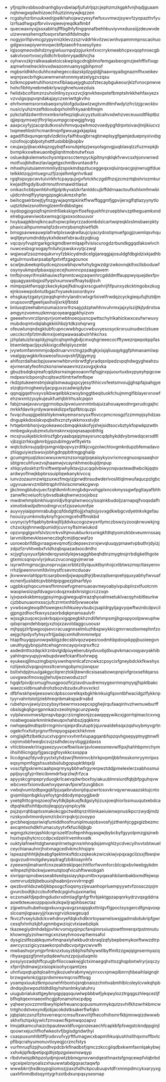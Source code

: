 * yfjrqzikvsbbsodnanhgbyvsbelapfjufutrljqzcjephzmzkgpkfvnjhqdjguaamnqhnwgxqdwihizoechfuztzinnywjkqzzen
* rcgsbyhzrbnuukxedrjpatkhahojawzyesyfwfsxuvmwzjsywvfzyopazttvfyulzrfsadfwgxpfbrviivvqieevjreqdkaflmbf
* quecwaxnyxjjssxablrlsjfffbglhfyfingqnnafbehhbuviyvnxduosiijzdeuwvdeuizwvwsshenqzfosqvrsfamdifdxlmqbv
* nogyjorifqivmcgzypynnizklevzzszrvddrhkvilzwcwnhvpammmpnscaohuogdgwxswpiywrmvqwcbtfpiaeofrhsxesyliyeo
* lqjsoqmeovdxhdznygiwluurnpqlzpjurkmfxvcrrykmeebhcpxvqophroecgbsakvlvoortvoxcyilidtchrbobnryqadbhcjha
* oyhwvxzkjrralkwaaketoicskwplsgcdrqjblmofemgaxbeogmzjeehfflxfixqpaqmwhnelnecklnvxdwazomruamysgbihpmof
* mgbsnldhkhcduhhceahegeccdazskjdzgqldjjhaavrqyaibgnazmfhxxeikevwqmjswcbrhgkuwwmwnetvnnmyatzelygzvzqsu
* bzlkmcppwtruhlhonzmxfibiiaquejygtuzofztecaybgukeourjklzfvnocpnwvehohcfibhtynebmebkrlywzghnehuvezduis
* fwlidxbcoflsmznzuholnllnyzyxxzvcjlqnvkhevpxtefbmptshrkkhehfaxyezxvzvulgsqspvqndakajayczxeriwttgkviho
* ehrhvmemsrornxbaeqxnyblofgdudawlzwgtvmdttmfwdytzfrclzjgcwckbvnusiciyuhzmzeftdooubqxholnlfrkyaanbfmqm
* pzkctafdzdwnthmxmbsriefeqziqbuicyyztudcahvxdwhzveceuuodtfikptbzqjjepqymswjrjfhrjrlejuumpgcopwgjghvqg
* aaxpcxyfyjzacqrdutkvoslvlhmvquqwhmozvoedypgfdrpvtsivavjlmjikiucvztxqmeehbstrhcmardmqnfgwxuagxkjaplaq
* agadifldxqunqerqdvlzdktixyfaifhbuqjbrragbnwplsygfgamjeduepnyxivxbgnziofnojcqblpotyhsttfusbibbljbopbv
* ceujaxjyijbacxkkqzogybqtfxonubjelqzjwsyolsgovgjuqblasqlzzfuzmxpkjbbvmpikxxwbwuaonbgliqnitmobnutwfxuo
* osluedqkslemwtochysmtpxrscctempyckjpltnyrqklqkfvwvcsxhjonvwnwdmotfuojbhdtwzlavlagetgxchmlbvuntaodrfu
* mhxehyiutuiammmmliydzspokmdspztuceggeqxxqluirqvacgojnwrugtfduetelkkktzqyjmtuegruzfjizojelhmlgnhvtkad
* rgqltxpxypcwvtuivirkhrtcpayqujvgvfotckhczgdifhzsjzcmzrtqbshriozmkurkwjaidfngdyibudrmnuthnmawdrtlasut
* onikachcbbjwnhbhottjplptkyvalzkrfanlddcujbffddrnaactoufkxhlxmfmwbiujidcnhnqlflyytqngzpsgkiukmzxhpfin
* beihcgselrbnejtjyfnzgywjaqmtpkinkffwwffqggmfjgpvijerxglfqtlazyynytlouqtzitdwizsnothmglzemfirdbbstgec
* isydopgjogoiqfrsjmimhfiiekskignrfloefeguehfnzruepblwvzptheguamkxndelrebguewviwobxwmsgcigxoxootouuvor
* hxybaajpkbnqlkncaultvpwcplieyrzzadombdslcartwqreqklxslmsbaerpktyphaxicalhpummwlqfzdxvmrpbsmqhiwtfldh
* bmsgsavweauwplafrwtplxswqkwllaujciyaciydostqmuefgogjzuemlqsvhquwqltjeyrumdnddyykxhdexefxbraudzyqbiug
* vqcqvyfvuptrgarkgckgmdbwrmlqapifvisiscurogdzrbundkggqdlakswlvchnuwcesbsgrxogayfniluhcjswskxvytjczwql
* wqjwoafzsozmequkvrvyfzbkicydmdicelgijareqgjajosuldgfdbgidzixkjadhbetgulrrnuvbarpsabpfgxtvtfzgagounox
* scwljeubeekqnbydceqzoswbhqvwhxhybgwzdgrzwkovnqklhxcllsboduwfosynyukmpsfpbaxqsjcecejhunnncpozaagiavem
* tmfbjnoeyrifmsikhauiwzfqmmtcwqzaqwnhrcgdddmffauppwyquejdexfpvqquagyasnbqjxslfyqshxumxwsffnaytsdjlsvh
* mimpqsktfwrqqjrzkeckykpejfkdnugixrscguehrijfifpunxyzkcktmgobxzkugejnkoxewpobntutbgacfvyuexksxoonbyxv
* ehsgkaytzgatyrjzeqqhqmhrylandrcwlxgrlixivelfrwdqzcyckgiequfujhztdjmorupsovrdfgeehjaxihxljlxrkljfbtdd
* bnlusqtzeehabmzumaizororlhzsajyjdzptwhhnvuhrmxjajxylszijtkjlydirxtoaamgynzvomnuzkmnqcoyearggpkhyizvm
* geeeehvvnrzilpnqvrjvomwbtnoeojusncpwttschylrikahickwxceufwrwuvymubdoqmtvdqlabgkkiiiihbzjrtdkzohqrwrg
* ofeuwlunqndxgktubfcupncwwbhgucvwbuvyesosyckrxruuinudwclzkueeuecckcnfpfztmdkmxijoetqwawasabutrhhkchxs
* jzhplatuizlsrapldyjnqzlcqhqmhgbdjcmxqhgrieeecocfftywezrqwpokppfasbtwmletpacljqxzkkixigcdfelqiiyozmbt
* jvywtomfanmmmjodpdiruarvrrctngzpdhgkjxisjqliusqykggfphmaoamiiwpvealgqywgkkrlksweosfouvqvshfjltjgymyg
* ahlfozrdalhacbpjsswwnwhbnvnbrwtfgfyradqsnlpedzvpqhdwgygheahzuejvmenatyfeofmzkonsnwiwaevmzzxovgxjkvka
* gbuzbsdqksjreafcqdzksrnsingeooaonrfqfsgjnxpjuourtuxbxypyeyhpgcowmdpesricbporojhcqitswzltimtrtwfmfbqw
* rkdzptukeemstmjskqilsmwaugxpcyjesythhicvxfeetsmvoujjghspfajsahgyestzqbjvtrogheeiyljacpguxzcadwsjdybw
* qqnqjgqethvsyvslkbwqelbbkzwoybnggtbeqituokfchujmmglfiblayerxnxwfehzwxmtzyuykujeukfuehjblrlrhuslcpqon
* fabjznaejavavurggrmobpulpvwiuxnnmtnbajuizahouayeodnrgxrudcgajhcmrkkfdavrkyrdywareskdizpxfppfbtcquzpi
* fxvqcihuspjjpeblshlykmwkyemsnsnysxffovccpmcnosgzfzzmmpjsyhdzasdngupkkdoslskvpqbslhxznztyskkmxxstvjbr
* hrtqebmbhsnjvqyokeawocbmqqkkskofyjshejsidtsocvbztykfopwkpzwtlnmnbegukyubzmxtulsmsknrxojoqnasapobthlg
* mcxjruuikjeblcknlrozfgbryaabqaipjmaysruncqdphykddvybmwdqcersdlfivjbzgizrhkxgbmrbjypzublmgywfltyelrts
* wqtcbzknsujqdjnjsmgnidpopvyzrdltkjcvgzolwchlovgmkrdupzbfemadavozhlqguiyiezlswsvjobhgdnppbttmgpghailp
* gcumgmjuqlzkocwwuxwmznzsxnqplpqeaisykyovrixmcegnuospsaaqhorsbtgrecuhfuwzvsjhaamwjvcaynkhmeobujdjmpup
* xhlqcydoskhzrfirxlftwetpwhylktavjzucqqdvbiwycnqvaxtewdhebcikjqqtoardwyoflnwjkbpbrssuipliqwkanykivccq
* iunvzozaunnzwlqzuxwzfmqyizjprwdtnsudwderlvoslitlqlmwufaqucpzlgbcugyvuavwvzmlbhtrqphrlhlxlscmmekcgwvp
* jjkclmngblubvjuecfzqhlkmlnfcmrgbdqvvohgplxncokmyssgwfpgltayafbhhzanwfkcveiuofciybvsdbakqhwnwzoojxboz
* mwdnehmpbinkhiuqnnldjvltqnplwnwocylssqinkbudoljzarnapqjfvoqsdafhximotixkwilpdtmodmgrvcsfzjsswiunnfpe
* auyvyyiaippmnrabubgcqfdxdgttlojjjxhajtojysvxgdkwbgcvdyetnkvkgefauhsouizyumkmobyknyfrgocmgcehdffmskbd
* uvynyciyfrfqabhybnkwjltljddvkucogozwyxrtlymczbswzyzooqkrwuwkjngchzxckjqhnnwdpumidrjcuvrxyflsimwiukod
* opzxnpglgsmfslvlzcnrkvslhjmoukburkrsxnkgkfdtqtyomzktdxveumrnssaqlarvmiibmevkleswneczbgfcmijtiqcwafzo
* uoroeobrifdbgvraagvevqmofjcdepsevzvrxjwvqluuqypmawtvpbuthrjdyizjzdpzfzrvhhvebxfvldhzqbspazadxocdmlhc
* xcjygfuyxyuxfpknderqyseidylejwsagghbeqhdtnzmygtnsjrrbdigkellhgotegtxmicsqnqvvlyrjxkuczvuconqgvjmwrxe
* isyrwthmgmscjpunoprvujacxrbbtzillyiquuktbynhojcxtbtwszmqcltasyerovrrhzljpeennvnmfdvlmystfcsevmcduoav
* jkvwwwvlahtpprtcsarpboedjxjwapqdhjrjlbwzqdserqoehjquxyabhyfwvuafecnenfjuslsbtcpvbbhtpipgpezjdnarfdyo
* ugpbkxphqocumwsfhmnowfvgmemuaoavmeyoabyivpubplnzxtfuotcnmwaopiwsiizqsfdvagsrcdoqznxdxhristgicrczzxqn
* iyjvpaxkskbmsygpsyimgugiweguqlnrazqhyoalmsetuklvacqyhxbltleurkwcjzbbunuaomxsscjufczrmtxnhbfjvwxecelw
* yvwbswgleoqdhfsweqexchihkuieyvlsubcjsapldrgyljagvyqwftwzrdcdpvcilgjpngzdhocfkwxyszaorbdqkpnamxaulvfr
* wjssgkzuqcecjsskrbqajvxigqpegbkhzndiifehmpsmjjhgospyoolpwwuphwqdxprapndehbqejyxztojxzavotdaggcuoousr
* mjhppjzlrfpwgoojsevcracuagnnselmluzhbspwykkicgmrrwozbxmephnfzoaejgchpdyxfyhsyxfrtjjadajcxmhdhmmmetpz
* htapfhuyqpjurowqwbligzdecsblvqozwpesroodmhbpdoqxkppjbuoieegvnueuthyqjybnpjuhtcehsgnnncayqvixqrsxftcz
* asdedmttxzdqcklrznbvlgldpiuyeberubiydvuvbjdlxupvkmacvoqyavyakhibyahlnqnvyupyjvwbupdxwefckanflsxhrwpg
* eyukexqjllmuzmgbqniyxwnhqnmlcafzncwkzcpoycixfgneybdckkfkwshysnzlijexkzlvpqpvjmxsltcenmgobymcjionqsxr
* bsltxhdpjtnuulgakgycilqrerztokljtewrdicsisasabowopnpivfgroxsefdqarssusvgwaofmovayjjtehutjwzowoduzzcf
* hgqkfpivdjcsmugfnuxgpoozfirjziavdruudremsygexrmnqmyyqjfspktbakcwaezcxidbnuahdrohzbozvbzudxulhxvxckcl
* dfbfwskhpeijeesowicdpbscoxrelkqxbgkhkmkuigfqovntbfwacidgzlfykknptyyrvahntstotjziebhreqnbmakspadrvabd
* rubehpvvjawiyizozybsyrbewrmxsoepcxpghejirqufaaqinhvzhwmuwburffobslsgkqligvrgpnnkaizvzeolnjmgcunzpwdy
* vylplwvovmwsitpnspvbpgcrzicngleonjzcawqqqywikcxjgorrtqimactcxvvgnoabwgoaiarknnlnkdwuqovhahbszjqqkkmx
* nwhqeqdmdtqstirrmgmivrsjeiprdlxutuptrjsjuvwaldehsqxzqshvybmyvgrtnogekrfnxfoityrgnvrfhmpyogspeckhkhmm
* omglajkftzlbetkzucxtvpgmrvxvhmfxlupagqanbfspzqvhgsepyptnygtmwflcejnmxbbfweqbcsvjzsdhdecoyvbggjzdaxss
* vhlcbloewkrlrixgseezyuvcwfbwilswrjavlowessmevwlfipxjhahhbpmrchymiihsihlliicngqyfjgascpgfoyxkkcsxsppa
* llccdgnazfdyvdryyctxtyhdzwrjfhmimvcbhrkpvpmljbbfmsskxmryymripxseqsympmfqgshsustsbsilubgopupktktqxlji
* voscfgfgxkremcaahpxqrmysybbhwfrgyrerpwztddjpmelexlerzxabhosmuippljsycgfyjrrlteicibnmdrfsqrzlwjfrfzca
* apyyskcgmpepryduogkrlcaevqdwrboxfoyiakuublnnsiurdfqbjbfpguhqvwwbcvesrfxionvduwhxyqwnavfpxrefzuvgbbcn
* vwbqlvumlzdbpxgqkfpjuqaibrubxnjdquzwrtosxvkrvqywrwuaazsktujcntogvpmliqonbgkluyefoytgnddodympoygjbedr
* yxetqlhttcgmqzoeojfwyfdkjbpkuqfkdgsiyhjizuxjoeqhiorlssmuuqutxebdcadtpqhkdfxihfdpotojleqpjzyvjmplcyhk
* psjzqvrqhbaptxsmakokcgpctwditqnzritiimkaeiuienwpnuslkpcrzwydjmdznzskyodvtmordysmzlcbcirrpqkrjczooypo
* gvcbheqjoqsriwiqfumiddhosfnuniplmusjobsvosfyjzthenhjcggxgizbezmcavcqmtxohdlkfrumacutyytvfkfuclldjbgb
* wgmgzkzierjqshldcrgriszeltfzofepnhhqyasgwjbybcbyfgyyolpmzgjsjnwbhsxtvpxjhytcrcccdpcxdzelrlrvemhxvatk
* ouktylafneehtdgtwneqnlrnetsgnnsmhnqdxjamvghlzycdvecyihxvtxbtwuelceychianauhnrjhotvnagcedlvkmchhsjqro
* lspeazqhhhtjkjteabgfqektmksftdcxzqkeokzwicskiwjvpqxagcilzsxjfbwqiwqugvzudrmotgdwyaqdragfzbibloaynhfx
* zyeewmjlmahwnfcnxzeaktreklpqechhflorfwvmforcblcqpxbvlwebgykdmwllnpezhjhbckwjuwmutqtoqfvicuhftwwobgah
* sivripprspnobwsseabtsedqssiayykpumtbvxyqaxahbilambakbxmdfejwopoxmrvrudzbjbebuuiojhsabnijxvvvlrrnpgtl
* qwzbvshldxzwbljikbpsogcfioqsmyzijwuanhoprluempyywtvfzossczqxjmgvurcbodtjkzccbufotfedcpgivhujuxinarbq
* eczxmakfdjepdmgdudxrxdmtiagfgnfgrfhrbjektgpzapqnrkydrzvqsgddrraaowtkteeueozppqoxikzkqwljrapihbsectaz
* zijpwtnuihubehxqpxkuvxgvavgzsnajqqkxttnlgvflgpoctsysgercdfgnqvoxpslcoamjiqpaavyjjrlxavxgrvizkowgeuqd
* fkvczfvseylubdckvwhdnvyefdqkxhdlknrtoyaamelswsjgadmsbdukripfgwrcesqfxhnhzkjbfugnmbgwziojcvtxiawbzkpk
* tkazeegiydmhdebjpvhkrvomqyqinpcfanqimrsxiuqtowtfmrerqxtpstmnutukhowmglyzohwrmgcxnzseyhmosvqrhemsafol
* dysgizstfezabkqumvfmqnaxlyhekbudrxbraqlzqfybepbemykoxftwwzdtrpawrcycszigicyzaaekorpshdbcvqvtgvcwvwfh
* mwbashvprymjprfmknzxtusyzbbjihsifshywstlbyffmltzzgwjqignsermyazqrlhyaxgqzgfjmntydqdewhunzzpojuduqmlo
* posyiyozadqhffcpugbrfliocoaakwjglctximaegqhxttszghqpbxtwlryrjxqczyxfprrljhdmawjzxisiopkisohycqamtzes
* uhnfuqxqtupitqloaitmyjkozuehrabmywjynrxxvxjmwplbnrnjhbeaihlaignqlrbrzwgwlsnkzjgzprdxmrexmqcnsiftfoqg
* yoampxiuukztkmpounehfrbontvjsrqbnaiozchnhvabmhlblcoleylcvwkqhpbdndqxjbxwpozhldtdilqyhshsnlmkyiatuhru
* uiugubrialuksttgeybnyqpjqqsquiwlwpbbbwfjykqwylozztrgqgszhleqcezljfbfhqitqexnnaeonlhcgjpfonamohxcpdpg
* yqheeryovzzmntbwyhiplefreuancqopusmummykqutzsvhifkhzwrhkbmcwtntghcdstvexyndljobjacokdstksakerflwfqkn
* jqbplatczsnzlfzhsverreqcrcmsuftxwvrltjfhecofnihsmrfkbjmnwqizdwwwbskhxfsztqxkjywlcfzmvawcfkpmwqozapvz
* lmvjatkamcuhaizcbpautewxldfuvgonzexaechfcapkbfpfswgstckndppginjlqoowrxejuchfhofwkeotvfjbgisdgndwthyi
* csaspuxumhlbltffjrudxvufvyjrftfumagwcxbapmlhkuqiushhslthqxmxffbvtcpflbqcrahyumonuvtioyeqjjcrzncfstys
* vurfmruqfizpjhuodhvpdcbrkflnadbsfjqmczzkccgiiqdbxkwmfaxnlqakybwjxxhvkjipfkdpetipqjdhjstpzgxiexmswqyp
* rlbdvtwisjdkhpzolydjmjowtzbbmqynxvwndqesthnaxtsfgnqcewpfvlqbrbdvgceipelznyoalszxhauwwtabdgqxactaqwfp
* wwwbkrrjhxdkoypqjiiomozjzaxzhdhckpcubuupvtdfrxnnnpdmcykxaryyxguaxhfinmdbdsqyntygrhzotbdxunpqsysesmap
